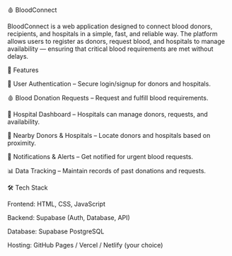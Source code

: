 🩸 BloodConnect

BloodConnect is a web application designed to connect blood donors, recipients, and hospitals in a simple, fast, and reliable way. The platform allows users to register as donors, request blood, and hospitals to manage availability — ensuring that critical blood requirements are met without delays.

🚀 Features

👤 User Authentication – Secure login/signup for donors and hospitals.

🩸 Blood Donation Requests – Request and fulfill blood requirements.

🏥 Hospital Dashboard – Hospitals can manage donors, requests, and availability.

📍 Nearby Donors & Hospitals – Locate donors and hospitals based on proximity.

🔔 Notifications & Alerts – Get notified for urgent blood requests.

📊 Data Tracking – Maintain records of past donations and requests.

🛠️ Tech Stack

Frontend: HTML, CSS, JavaScript

Backend: Supabase (Auth, Database, API)

Database: Supabase PostgreSQL

Hosting: GitHub Pages / Vercel / Netlify (your choice)

